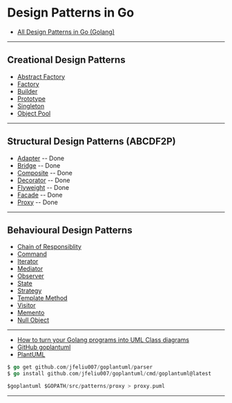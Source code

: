
# Design Patterns in Go

* [All Design Patterns in Go (Golang)](https://golangbyexample.com/all-design-patterns-golang/)

***

## Creational Design Patterns

* [Abstract Factory]()
* [Factory]()
* [Builder]()
* [Prototype]()
* [Singleton]()
* [Object Pool]()

***

## Structural Design Patterns (ABCDF2P)

* [Adapter](https://github.com/muarshad01/Design_Patterns_Go/blob/master/adapter.md) -- Done
* [Bridge](https://github.com/muarshad01/Design_Patterns_Go/blob/master/bridge.md) -- Done
* [Composite](https://github.com/muarshad01/Design_Patterns_Go/blob/master/composite.md) -- Done
* [Decorator](https://github.com/muarshad01/Design_Patterns_Go/blob/master/decorator.md) -- Done
* [Flyweight](https://github.com/muarshad01/Design_Patterns_Go/blob/master/decorator.md) -- Done
* [Facade](https://github.com/muarshad01/Design_Patterns_Go/blob/master/facade.md) -- Done
* [Proxy](https://github.com/muarshad01/Design_Patterns_Go/blob/master/proxy.md) -- Done

***

## Behavioural Design Patterns

* [Chain of Responsiblity]()
* [Command]()
* [Iterator]()
* [Mediator]()
* [Observer]()
* [State]()
* [Strategy]()
* [Template Method]()
* [Visitor]()
* [Memento]()
* [Null Object]()

***

* [How to turn your Golang programs into UML Class diagrams](https://www.reddit.com/r/golang/comments/ccc3cd/how_to_turn_your_golang_programs_into_uml_class/)
* [GitHub goplantuml](https://github.com/jfeliu007/goplantuml)
* [PlantUML](https://www.plantuml.com/plantuml/uml/SyfFKj2rKt3CoKnELR1Io4ZDoSa70000)


```go
$ go get github.com/jfeliu007/goplantuml/parser
$ go install github.com/jfeliu007/goplantuml/cmd/goplantuml@latest

$goplantuml $GOPATH/src/patterns/proxy > proxy.puml
```

***

